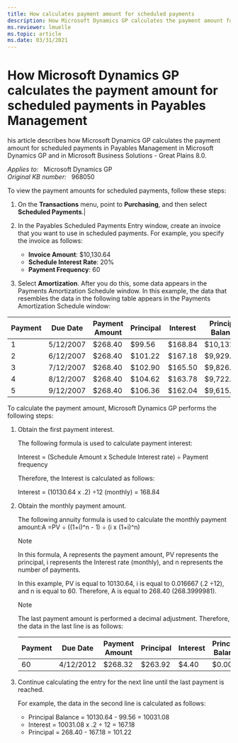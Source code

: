 ```yaml
---
title: How calculates payment amount for scheduled payments
description: How Microsoft Dynamics GP calculates the payment amount for scheduled payments in Payables Management in Microsoft Dynamics GP.
ms.reviewer: lmuelle
ms.topic: article
ms.date: 03/31/2021
---
```

# How Microsoft Dynamics GP calculates the payment amount for scheduled payments in Payables Management

his article describes how Microsoft Dynamics GP calculates the payment amount for scheduled payments in Payables Management in Microsoft Dynamics GP and in Microsoft Business Solutions - Great Plains 8.0.

_Applies to:_ &nbsp; Microsoft Dynamics GP  
_Original KB number:_ &nbsp; 968050

To view the payment amounts for scheduled payments, follow these steps:

1. On the **Transactions** menu, point to **Purchasing**, and then select **Scheduled Payments**.|
2. In the Payables Scheduled Payments Entry window, create an invoice that you want to use in scheduled payments. For example, you specify the invoice as follows:

    - **Invoice Amount**: $10,130.64
    - **Schedule Interest Rate**: 20%
    - **Payment Frequency**: 60

3. Select **Amortization**. After you do this, some data appears in the Payments Amortization Schedule window. In this example, the data that resembles the data in the following table appears in the Payments Amortization Schedule window:

|Payment|Due Date|Payment Amount|Principal|Interest|Principal Balance|
|---|---|---|---|---|---|
|1|5/12/2007|$268.40|$99.56|$168.84|$10,131.08|
|2|6/12/2007|$268.40|$101.22|$167.18|$9,929.86|
|3|7/12/2007|$268.40|$102.90|$165.50|$9,826.96|
|4|8/12/2007|$268.40|$104.62|$163.78|$9,722.34|
|5|9/12/2007|$268.40|$106.36|$162.04|$9,615.98|

To calculate the payment amount, Microsoft Dynamics GP performs the following steps:

1. Obtain the first payment interest.

    The following formula is used to calculate payment interest:

    Interest = (Schedule Amount x Schedule Interest rate) ÷ Payment frequency

    Therefore, the Interest is calculated as follows:

    Interest = (10130.64 x .2) ÷12 (monthly) = 168.84

2. Obtain the monthly payment amount.

    The following annuity formula is used to calculate the monthly payment amount:A =PV ÷ ((1+i)^n - 1) ÷ (i x (1+i)^n)

    > [!NOTE]
    > In this formula, A represents the payment amount, PV represents the principal, i represents the Interest rate (monthly), and n represents the number of payments.

    In this example, PV is equal to 10130.64, i is equal to 0.016667 (.2 ÷12), and n is equal to 60. Therefore, A is equal to 268.40 (268.3999981).

    > [!NOTE]
    > The last payment amount is performed a decimal adjustment. Therefore, the data in the last line is as follows:

    |Payment|Due Date|Payment Amount|Principal|Interest|Principal Balance|
    |---|---|---|---|---|---|
    |60|4/12/2012|$268.32|$263.92|$4.40|$0.00|

3. Continue calculating the entry for the next line until the last payment is reached.

    For example, the data in the second line is calculated as follows:

    - Principal Balance = 10130.64 - 99.56 = 10031.08
    - Interest = 10031.08 x .2 ÷ 12 = 167.18
    - Principal = 268.40 - 167.18 = 101.22
